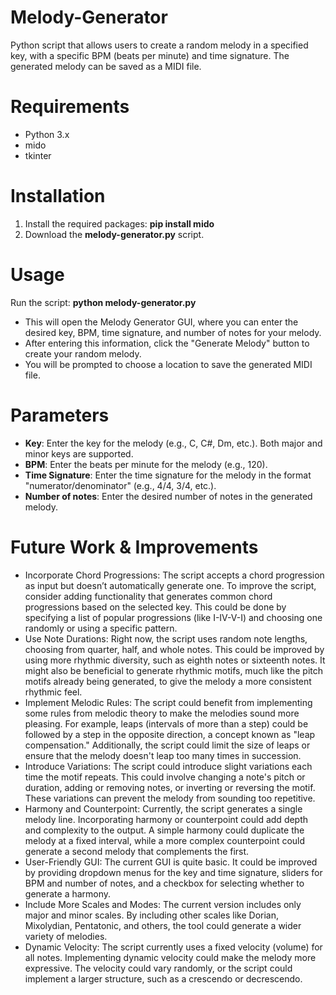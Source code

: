 # Melody-Generator
Python script that allows users to create a random melody in a specified key, with a specific BPM (beats per minute) and time signature. The generated melody can be saved as a MIDI file.

# Requirements
- Python 3.x
- mido
- tkinter

# Installation
1) Install the required packages:
**pip install mido**
2) Download the **melody-generator.py** script.

# Usage
Run the script:
**python melody-generator.py**
- This will open the Melody Generator GUI, where you can enter the desired key, BPM, time signature, and number of notes for your melody. 
- After entering this information, click the "Generate Melody" button to create your random melody. 
- You will be prompted to choose a location to save the generated MIDI file.

# Parameters
- **Key**: Enter the key for the melody (e.g., C, C#, Dm, etc.). Both major and minor keys are supported.
- **BPM**: Enter the beats per minute for the melody (e.g., 120).
- **Time Signature**: Enter the time signature for the melody in the format "numerator/denominator" (e.g., 4/4, 3/4, etc.).
- **Number of notes**: Enter the desired number of notes in the generated melody.

# Future Work & Improvements 

- Incorporate Chord Progressions: The script accepts a chord progression as input but doesn’t automatically generate one. To improve the script, consider adding functionality that generates common chord progressions based on the selected key. This could be done by specifying a list of popular progressions (like I-IV-V-I) and choosing one randomly or using a specific pattern.
- Use Note Durations: Right now, the script uses random note lengths, choosing from quarter, half, and whole notes. This could be improved by using more rhythmic diversity, such as eighth notes or sixteenth notes. It might also be beneficial to generate rhythmic motifs, much like the pitch motifs already being generated, to give the melody a more consistent rhythmic feel.
- Implement Melodic Rules: The script could benefit from implementing some rules from melodic theory to make the melodies sound more pleasing. For example, leaps (intervals of more than a step) could be followed by a step in the opposite direction, a concept known as "leap compensation." Additionally, the script could limit the size of leaps or ensure that the melody doesn't leap too many times in succession.
- Introduce Variations: The script could introduce slight variations each time the motif repeats. This could involve changing a note's pitch or duration, adding or removing notes, or inverting or reversing the motif. These variations can prevent the melody from sounding too repetitive.
- Harmony and Counterpoint: Currently, the script generates a single melody line. Incorporating harmony or counterpoint could add depth and complexity to the output. A simple harmony could duplicate the melody at a fixed interval, while a more complex counterpoint could generate a second melody that complements the first.
- User-Friendly GUI: The current GUI is quite basic. It could be improved by providing dropdown menus for the key and time signature, sliders for BPM and number of notes, and a checkbox for selecting whether to generate a harmony.
- Include More Scales and Modes: The current version includes only major and minor scales. By including other scales like Dorian, Mixolydian, Pentatonic, and others, the tool could generate a wider variety of melodies.
- Dynamic Velocity: The script currently uses a fixed velocity (volume) for all notes. Implementing dynamic velocity could make the melody more expressive. The velocity could vary randomly, or the script could implement a larger structure, such as a crescendo or decrescendo.
